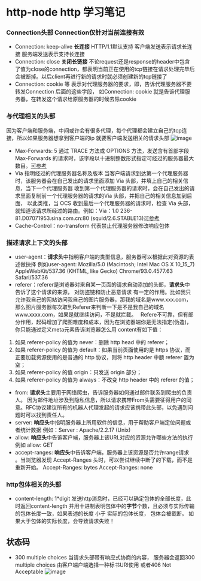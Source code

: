 # http-node http 学习笔记

### Connection头部 Connection仅针对当前连接有效

* Connection: keep-alive **长连接**  HTTP/1.1默认支持 客户端发送表示请求长连接 服务端发送表示支持长连接
* Connection: close **关闭长链接**  不论request还是response的header中包含了值为close的connection，都表明当前正在使用的tcp链接在请求处理完毕后会被断掉。以后client再进行新的请求时就必须创建新的tcp链接了
* Connection: cookie 等 表示对代理服务器的要求，即，告诉代理服务器不要转发Connection 后面的这些字段， 如Connection: cookie 就是告诉代理服务器，在转发这个请求给原服务器的时候去除cookie


### 与代理相关的头部
因为客户端和服务端，中间或许会有很多代理，每个代理都会建立自己的tcp连接，所以如果服务器想拿到客户端的ip 就要客户端发送相关的请求头部
![image](https://user-images.githubusercontent.com/8045533/132653962-be31b6db-0763-45af-85b2-e4499e5a59bc.png)

* Max-Forwards: 5 通过 TRACE 方法或 OPTIONS 方法，发送含有首部字段 Max-Forwards 的请求时，该字段以十进制整数形式指定可经过的服务器最大数目。[可参考](https://www.bookstack.cn/read/http-study/27.md)
* Via 指明经过的代理服务器名称及版本  当客户端请求到达第一个代理服务器时，该服务器会在自己发出的请求里面添加 Via 头部，并填上自己的相关信息，当下一个代理服务器 收到第一个代理服务器的请求时，会在自己发出的请求里面复制前一个代理服务器的请求的Via 头部，并把自己的相关信息加到后面， 以此类推，当 OCS 收到最后一个代理服务器的请求时，检查 Via 头部，就知道该请求所经过的路由。例如：Via：1.0 236-81.D07071953.sina.com.cn:80 (squid/2.6.STABLE13)[可参考](https://www.bookstack.cn/read/http-study/11.md)
* Cache-Control：no-transform 代表禁止代理服务器修改响应包体

### 描述请求上下文的头部

* user-agent：**请求头**中指明客户端的类型信息，服务器可以根据此对资源的表述做抉择 例如user-agent: Mozilla/5.0 (Macintosh; Intel Mac OS X 10_15_7) AppleWebKit/537.36 (KHTML, like Gecko) Chrome/93.0.4577.63 Safari/537.36  
* referer：referer是浏览器对来自某一页面的请求自动添加的头部，**请求头**中告诉了这个请求的来源， 对防盗链和防止恶意请求 有一定的作用。比如我只允许我自己的网站访问我自己的图片服务器，那我的域名是www.xxx.com，那么图片服务器每次取到Referer来判断一下是不是我自己的域名www.xxxx.com，如果是就继续访问，不是就拦截。　 Refere不可靠，但有部分作用，起码增加了爬图难度和成本，因为在浏览器端你是无法指定(伪造)，你只能通过定义meta元素告诉浏览器怎么用 <meta name="referrer" content="never"> 
 content有如下值：

1. 如果 referer-policy 的值为 never：删除 http head 中的 referer；
2. 如果 referer-policy 的值为 default：如果当前页面使用的是 https 协议，而正要加载资源使用的是普通的 http 协议，则将 http header 中额 referer 置为空；
3. 如果 referer-policy 的值 origin：只发送 origin 部分；
4. 如果 referer-policy 的值为 always：不改变 http header 中的 referer 的值；

* from: **请求头**主要用于网络爬虫，告诉服务器如何通过邮件联系到爬虫的负责人。 因为邮件地址涉及到隐私信息，所以请求携带From头需要征得用户的同意。RFC协议建议所有的机器人代理发起的请求应该携带此头部，以免遇到问题时可以找到责任人。
* server: **响应头**中指明服务器上所用软件的信息，用于帮助客户端定位问题或者统计数据 例如：Server : Apache/2.2.17 (Unix)
* allow: **响应头**中告诉客户端，服务器上该URL对应的资源允许哪些方法的执行 例如 allow: GET
* accept-ranges: **响应头**中告诉客户端，服务器上该资源是否允许range请求 。当浏览器发现 Accept-Ranges 头时，可以尝试继续中断了的下载，而不是重新开始。 Accept-Ranges: bytes Accept-Ranges: none

### http包体相关的头部

* content-length: 1*digit 发送http消息时，已经可以确定包体的全部长度，此时返回content-length 并用十进制表明包体中的**字节**个数，且必须与实际传输的包体长度一致，如果表述的长度 小于 实际的包体长度， 包体会被截断。 如果大于包体的实际长度，会导致请求失败！

## 状态码

* 300 multiple choices  当请求头部带有响应式协商的内容， 服务器会返回300 multiple choices 由客户端户端选择一种标书URI使用  或者406 Not Acceptable
![image](https://user-images.githubusercontent.com/8045533/132810836-945fb7e6-e866-46de-ae4d-ceb0e3bf00b9.png)

